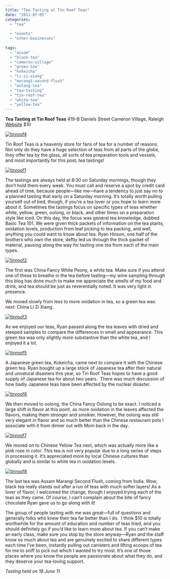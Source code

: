 ```yaml
---
title: "Tea Tasting at Tin Roof Teas"
date: "2011-07-05"
categories:
  - "tea"
  
  - "events"
  - "other-businesses"
  
tags:
  - "assam"
  - "black-tea"
  - "cameron-village"
  - "green-tea"
  - "kokeicha"
  - "li-zi-xiang"
  - "marangi-second-flush"
  - "oolong-tea"
  - "tea-tasting"
  - "tin-roof-tea"
  - "white-tea"
  - "yellow-tea"
---
```


**Tea Tasting at Tin Roof Teas** 419-B Daniels Street Cameron Village, Raleigh [Website](http://tinroofteas.com/) $10




<div class="caption">

[![](http://www.rebeccagomezfarrell.com/wp-content/uploads/2011/06/tinroof4.jpg "tinroof4")](http://www.rebeccagomezfarrell.com/wp-content/uploads/2011/06/tinroof4.jpg)</div>


Tin Roof Teas is a heavenly store for fans of tea for a number of reasons. Not only do they have a huge selection of teas from all parts of the globe, they offer tea by the glass, all sorts of tea preparation tools and vessels, and most importantly for this post, tea tastings!




<div class="caption">

[![](http://www.rebeccagomezfarrell.com/wp-content/uploads/2011/06/tinroof1.jpg "tinroof1")](http://www.rebeccagomezfarrell.com/wp-content/uploads/2011/06/tinroof1.jpg)</div>


The tastings are always held at 8:30 on Saturday mornings, though they don’t hold them every week. You must call and reserve a spot by credit card ahead of time, because people—like me—have a tendency to just say no to a planned tasting that early on a Saturday morning. It’s totally worth pulling yourself out of bed, though, if you’re a tea lover or you hope to learn more about it. Sometimes the tastings focus on specific types of teas whether white, yellow, green, oolong, or black, and other times on a preparation style like iced. On this day, the focus was general tea knowledge, dubbed Basic Tea 101. We were given thick packets of information on the tea plants, oxidation levels, production from leaf picking to tea packing, and well, anything you could want to know about tea. Ryan Hinson, one half of the brothers who own the store, deftly led us through the thick packet of material, pausing along the way for tasting one tea from each of the main types.

[![](http://www.rebeccagomezfarrell.com/wp-content/uploads/2011/06/tinroof2.jpg "tinroof2")](http://www.rebeccagomezfarrell.com/wp-content/uploads/2011/06/tinroof2.jpg)

The first was China Fancy White Peony, a white tea. Make sure if you attend one of these to breathe in the tea before tasting—my wine sampling through this blog has done much to make me appreciate the smells of my food and drink, and tea should be just as reverentially noted. It was very light in presence.

We moved slowly from less to more oxidation in tea, so a green tea was next: China Li Zi Xiang.

[![](http://www.rebeccagomezfarrell.com/wp-content/uploads/2011/06/tinroof3.jpg "tinroof3")](http://www.rebeccagomezfarrell.com/wp-content/uploads/2011/06/tinroof3.jpg)

As we enjoyed our teas, Ryan passed along the tea leaves with dried and steeped samples to compare the differences in smell and appearance. This green tea was only slightly more substantive than the white tea, and I enjoyed it a lot.

[![](http://www.rebeccagomezfarrell.com/wp-content/uploads/2011/06/tinroof5.jpg "tinroof5")](http://www.rebeccagomezfarrell.com/wp-content/uploads/2011/06/tinroof5.jpg)

A Japanese green tea, Kokeicha, came next to compare it with the Chinese green tea. Ryan bought up a large stock of Japanese tea after their natural and unnatural disasters this year, so Tin Roof Teas hopes to have a good supply of Japanese tea for about two years.  There was much discussion of how badly Japanese teas have been affected by the nuclear disaster.

[![](http://www.rebeccagomezfarrell.com/wp-content/uploads/2011/06/tinroof6.jpg "tinroof6")](http://www.rebeccagomezfarrell.com/wp-content/uploads/2011/06/tinroof6.jpg)

We then moved to oolong, the China Fancy Oolong to be exact. I noticed a large shift in flavor at this point, as more oxidation in the leaves affected the flavors, making them stronger and smokier. However, the oolong was still very elegant in flavor and so much better than the Chinese restaurant pots I associate with it from dinner out with Mom back in the day.

[![](http://www.rebeccagomezfarrell.com/wp-content/uploads/2011/06/tinroof7.jpg "tinroof7")](http://www.rebeccagomezfarrell.com/wp-content/uploads/2011/06/tinroof7.jpg)

We moved on to Chinese Yellow Tea next, which was actually more like a pink rose in color. This tea is not very popular due to a long series of steps in processing it. It’s appreciated more by local Chinese cultures than globally and is similar to white tea in oxidation levels.

[![](http://www.rebeccagomezfarrell.com/wp-content/uploads/2011/06/tinroof8.jpg "tinroof8")](http://www.rebeccagomezfarrell.com/wp-content/uploads/2011/06/tinroof8.jpg)

The last tea was Assam Marangi Second Flush, coming from India. Wow, black tea really stands out after a run of teas with much softer layers! As a lover of flavor, I welcomed the change, though I enjoyed trying each of the teas as they came. Of course, I can’t complain about the bite of fancy chocolate Ryan gave us to go along with it!

The group of people tasting with me was great—full of questions and generally folks who knew their tea far better than I do.  I think $10 is totally worthwhile for the amount of education and number of teas tried, and you should definitely go if you’d like to learn more about tea. If you can’t make an early class, make sure you stop by the store anyway—Ryan and the staff know so much about tea and are genuinely excited to share different types each time I’ve been, instantly pulling out canisters and lifting scoops of tea for me to sniff to pick out which I wanted to try most. It’s one of those places where you know the people are passionate about what they do, and they deserve your tea-loving support.

_Tasting held on 18 June 11._
